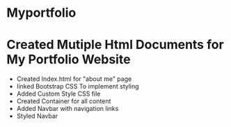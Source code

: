 # Myportfolio

# Created Mutiple Html Documents for My Portfolio Website

- Created Index.html for "about me" page
- linked Bootstrap CSS To implement styling
- Added Custom Style CSS file
- Created Container for all content
- Added Navbar with navigation links
- Styled Navbar
